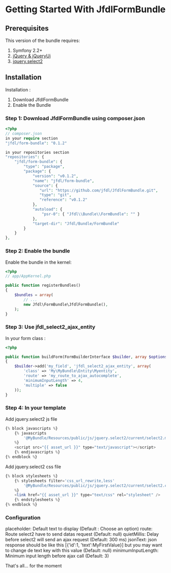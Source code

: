 Getting Started With JfdlFormBundle
==================================

## Prerequisites

This version of the bundle requires:

1. Symfony 2.2+
2. [jQuery & jQueryUi](http://jquery.com)
3. [jquery.select2](http://ivaynberg.github.io/select2/)

## Installation

Installation :

1. Download JfdlFormBundle
2. Enable the Bundle


### Step 1: Download JfdlFormBundle using composer.json

``` php
<?php
// composer.json
in your require section
"jfdl/form-bundle": "0.1.2"

in your repositories section
"repositories": {
    "jfdl/form-bundle": {
        "type": "package",
        "package": {
            "version": "v0.1.2",
            "name": "jfdl/form-bundle",
            "source": {
               "url": "https://github.com/jfdl/JfdlFormBundle.git",
               "type": "git",
               "reference": "v0.1.2"
            },
            "autoload": {
                "psr-0": { "Jfdl\\Bundle\\FormBundle": "" }
            },
            "target-dir": "Jfdl/Bundle/FormBundle"
        }
    }
},
```

### Step 2: Enable the bundle

Enable the bundle in the kernel:

``` php
<?php
// app/AppKernel.php

public function registerBundles()
{
    $bundles = array(
        // ...
        new Jfdl\FormBundle\JfdlFormBundle(),
    );
}
```

### Step 3: Use jfdl_select2_ajax_entity

In your form class :

``` php
<?php

public function buildForm(FormBuilderInterface $builder, array $options)
{
    $builder->add('my_field', 'jfdl_select2_ajax_entity', array(
        'class' => 'My\MyBundle\Entity\Myentity',
        'route' => 'my_route_to_ajax_autocomplete',
        'minimumInputLength' => 4,
        'multiple' => false
    ));
}
```

### Step 4: In your template

Add jquery.select2 js file

``` php
{% block javascripts %}
    {% javascripts
        '@MyBundle/Resources/public/js/jquery.select2/current/select2.min.js'
    %}
    <script src="{{ asset_url }}" type="text/javascript"></script>
    {% endjavascripts %}
{% endblock %}
```

Add jquery.select2 css file

``` php
{% block stylesheets %}
    {% stylesheets filter='css_url_rewrite,less'
        '@MyBundle/Resources/public/js/jquery.select2/current/select2.css'
    %}
    <link href="{{ asset_url }}" type="text/css" rel="stylesheet" />
    {% endstylesheets %}
{% endblock %}
```

### Configuration
placeholder: Default text to display (Default : Choose an option)
route: Route select2 have to send datas request (Default: null)
quietMillis: Delay before select2 will send an ajax request (Default: 300 ms)
jsonText: json response should be like this [{'id':1, 'text':MyFirstValue}] but you may want to change de text key with this value (Default: null)
minimumInputLength: Minimum input length before ajax call (Default: 3)

That's all... for the moment
